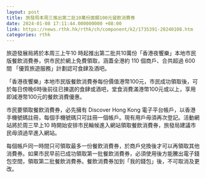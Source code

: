 ```yaml
---
layout: post
title: 旅發局本周三推出第二批10萬份面額100元餐飲消費券
date: 2024-01-08 17:11:44.000000000 +08:00
link: https://news.rthk.hk/rthk/ch/component/k2/1735391-20240108.htm
categories: rthk
---
```


旅遊發展局將於本周三上午10 時起推出第二批共10萬份「香港夜饗樂」本地市民版餐飲消費券，供市民於網上免費領取，涵蓋全港約 110 個商戶、合共超過 600 間 「優質旅遊服務」計劃認可食肆及酒吧。 

「香港夜饗樂」本地市民版餐飲消費券每份價值港幣100元，市民成功領取後，可於每日傍晚6時後前往已揀選的食肆或酒吧，堂食消費滿港幣100元或以上，享用即減港幣100元的餐飲消費優惠。

市民要領取餐飲消費券，必先擁有 Discover Hong Kong 電子平台帳戶，以香港手機號碼註冊，每個手機號碼只可註冊一個帳戶。現有用戶毋須再次登記。活動網站將於周三早上10 時開始安排市民輪候進入網站領取餐飲消費券，旅發局建議市民毋須過早進入網站。

每個帳戶同一時間只可領取最多一份餐飲消費券，於商戶兌換後才可以再領取其他消費券。如果市民早前已成功領取第一批餐飲消費券，必須使用後方能騰出電子錢包空間，領取第二批餐飲消費券。餐飲消費券加到「我的錢包」後，不可取消及更改。
